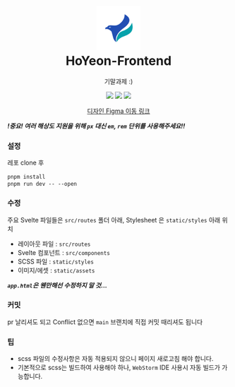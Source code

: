 # <h1 align="center"><img src="./static/assets/logo_round.svg" style="width:100px;height:100px;"/><br>HoYeon-Frontend</h1>

<p align="center">
기말과제 :)
</p>

<p align="center">
    <a href="./"><img src="https://img.shields.io/badge/HTML-d7502f?style=for-the-badge&logo=html5&logoColor=white"></a>
    <a href="./"><img src="https://img.shields.io/github/repo-size/mooner1022/PeekAlert?&style=for-the-badge"></a>
    <a href="./LICENSE"><img src="https://img.shields.io/github/license/Project-HoYeon/Frontend?&style=for-the-badge"></a>
</p>

<p align="center">
<a href="https://www.figma.com/file/lYPenodUeKBqBn0nFHs6Ch/Untitled?type=design&node-id=0-1&mode=design">디자인 Figma 이동 링크</a>
</p>

***!중요! 여러 해상도 지원을 위해 `px` 대신 `em`, `rem` 단위를 사용해주세요!!***

### 설정
레포 clone 후
```shell
pnpm install
pnpm run dev -- --open
```

### 수정
주요 Svelte 파일들은 `src/routes` 폴더 아래, Stylesheet 은 `static/styles` 아래 위치
+ 레이아웃 파일 : `src/routes`
+ Svelte 컴포넌트 : `src/components`
+ SCSS 파일 : `static/styles`
+ 이미지/에셋 : `static/assets`

***`app.html`은 웬만해선 수정하지 말 것...***

### 커밋
pr 날리셔도 되고 Conflict 없으면 `main` 브랜치에 직접 커밋 때리셔도 됩니다

### 팁
+ scss 파일의 수정사항은 자동 적용되지 않으니 페이지 새로고침 해야 합니다.
+ 기본적으로 scss는 빌드하여 사용해야 하나, `WebStorm` IDE 사용시 자동 빌드가 가능합니다.
